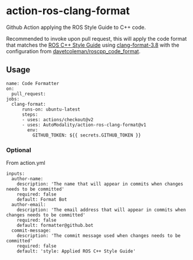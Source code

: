 # action-ros-clang-format

Github Action applying the ROS Style Guide to C++ code. 

Recommended to invoke upon pull request, this will apply the code format that matches the 
[ROS C++ Style Guide](http://wiki.ros.org/CppStyleGuide) using 
[clang-format-3.8](https://releases.llvm.org/3.8.0/tools/clang/docs/ClangFormatStyleOptions.html) 
with the configuration from [davetcoleman/roscpp_code_format](https://github.com/davetcoleman/roscpp_code_format).


## Usage

```
name: Code Formatter
on:
  pull_request:
jobs:
  clang-format:
      runs-on: ubuntu-latest
      steps:
      - uses: actions/checkout@v2
      - uses: AutoModality/action-ros-clang-format@v1
        env:
          GITHUB_TOKEN: ${{ secrets.GITHUB_TOKEN }}
```

### Optional

From action.yml

```
inputs:
  author-name:
    description: 'The name that will appear in commits when changes needs to be committed'
    required: false
    default: Format Bot
  author-email:
    description: 'The email address that will appear in commits when changes needs to be committed'
    required: false
    default: formatter@github.bot
  commit-message:
    description: 'The commit message used when changes needs to be committed'
    required: false
    default: 'style: Applied ROS C++ Style Guide'
```